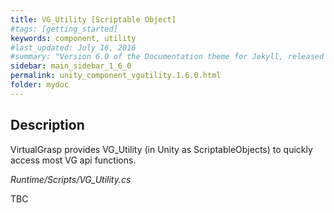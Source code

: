 ```yaml
---
title: VG_Utility [Scriptable Object]
#tags: [getting_started]
keywords: component, utility
#last_updated: July 16, 2016
#summary: "Version 6.0 of the Documentation theme for Jekyll, released July 4, 2016, implements relative links so you can view the files offline or on any server without configuring urls and baseurls. Additionally, you can store pages in subdirectories. Templates for alerts and images are available."
sidebar: main_sidebar_1_6_0
permalink: unity_component_vgutility.1.6.0.html
folder: mydoc
---
```


## Description

VirtualGrasp provides VG_Utility (in Unity as ScriptableObjects) to quickly access most VG api functions.

_Runtime/Scripts/VG_Utility.cs_

TBC